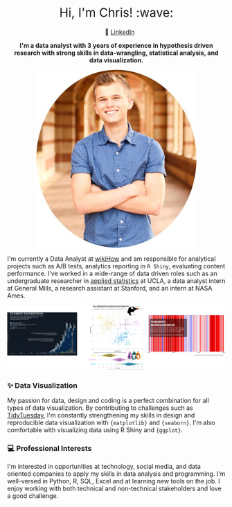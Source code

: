 <h1 style="font-weight:normal" align="center">
  &nbsp;Hi, I'm Chris! :wave:&nbsp;
</h1>

<div align="center">

&nbsp;&nbsp;&nbsp; :necktie: [LinkedIn](https://www.linkedin.com/in/christopher--reed/)

**I'm a data analyst with 3 years of experience in hypothesis driven research with strong skills in data-wrangling, statistical analysis, and data visualization.**

![](https://github.com/christopher-reed/christopher-reed/blob/main/Portrait%201.jpg)

</div>

I'm currently a Data Analyst at [wikiHow](https://www.wikihow.com/Main-Page) and am responsible for analytical projects such as A/B tests, analytics reporting in `R Shiny`, evaluating content performance. I've worked in a wide-range of data driven roles such as an undergraduate researcher in [applied statistics](https://karenamckinnon.github.io/group.html) at UCLA, a data analyst intern at General Mills, a research assistant at Stanford, and an intern at NASA Ames.  

![](https://github.com/christopher-reed/christopher-reed/blob/main/Data%20Viz%20Collage%201.png)

### :sparkles: Data Visualization

My passion for data, design and coding is a perfect combination for all types of data visualization. By contributing to challenges such as [TidyTuesday](https://github.com/christopher-reed/tidytuesday), I'm constantly strengthening my skills in design and reproducible data visualization with `{matplotlib}` and `{seaborn}`. I'm also comfortable with visualizing data using R Shiny and `{ggplot}`.

### :computer: Professional Interests

I'm interested in opportunities at technology, social media, and data oriented companies to apply my skills in data analysis and programming. I'm well-versed in Python, R, SQL, Excel and at learning new tools on the job. I enjoy working with both technical and non-technical stakeholders and love a good challenge.
